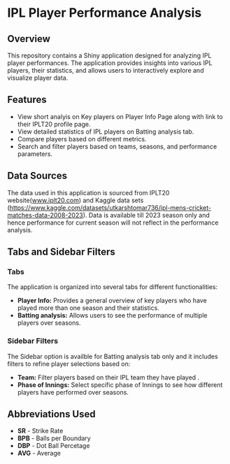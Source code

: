 # IPL Player Performance Analysis

## Overview
This repository contains a Shiny application designed for analyzing IPL player performances. The application provides insights into various IPL players, their statistics, and allows users to interactively explore and visualize player data.

## Features
- View short analyis on Key players on Player Info Page along with link to their IPLT20 profile page. 
- View detailed statistics of IPL players on Batting analysis tab. 
- Compare players based on different metrics.
- Search and filter players based on teams, seasons, and performance parameters.

## Data Sources
The data used in this application is sourced from IPLT20 website(www.iplt20.com) and Kaggle data sets (https://www.kaggle.com/datasets/utkarshtomar736/ipl-mens-cricket-matches-data-2008-2023).
Data is available till 2023 season only and hence performance for current season will not reflect in the performance analysis.

## Tabs and Sidebar Filters
### Tabs
The application is organized into several tabs for different functionalities:
- **Player Info:** Provides a general overview of key players who have played more than one season and their  statistics.
- **Batting analysis:** Allows users to see the performance of multiple players over seasons.

### Sidebar Filters
The Sidebar option is availble for Batting analysis tab only and it includes filters to refine player selections based on:
- **Team:** Filter players based on their IPL team they have played .
- **Phase of Innings:** Select specific phase of Innings to see how different players have performed over seasons.

## Abbreviations Used
- **SR** - Strike Rate
- **BPB** - Balls per Boundary
- **DBP** - Dot Ball Percetage
- **AVG** - Average

